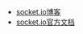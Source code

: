 - [socket.io博客](https://blog.csdn.net/sinat_29673403/article/details/77880626)
- [socket.io官方文档](https://socket.io/docs/)